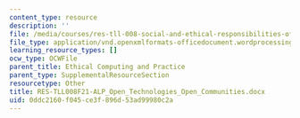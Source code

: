 ```yaml
---
content_type: resource
description: ''
file: /media/courses/res-tll-008-social-and-ethical-responsibilities-of-computing-serc-fall-2021/0ddc2160f045ce3f896d53ad99980c2a_RES-TLL008F21-ALP_Open_Technologies_Open_Communities.docx
file_type: application/vnd.openxmlformats-officedocument.wordprocessingml.document
learning_resource_types: []
ocw_type: OCWFile
parent_title: Ethical Computing and Practice
parent_type: SupplementalResourceSection
resourcetype: Other
title: RES-TLL008F21-ALP_Open_Technologies_Open_Communities.docx
uid: 0ddc2160-f045-ce3f-896d-53ad99980c2a
---
```


